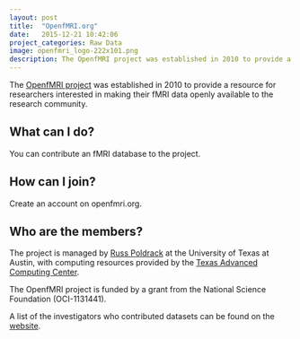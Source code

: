 ```yaml
---
layout: post
title:  "OpenfMRI.org"
date:   2015-12-21 10:42:06
project_categories: Raw Data
image: openfmri_logo-222x101.png
description: The OpenfMRI project was established in 2010 to provide a resource for researchers interested in making their fMRI data openly available to the research community.
---
```

The [OpenfMRI project](http://openfmri.org/) was established in 2010 to provide a resource for researchers interested in making their fMRI data openly available to the research community.

## What can I do?  
You can contribute an fMRI database to the project.

## How can I join?
Create an account on openfmri.org.

## Who are the members?
The project is managed by [Russ Poldrack](http://www.poldracklab.org/) at the University of Texas at Austin, with computing resources provided by the [Texas Advanced Computing Center](http://www.tacc.utexas.edu/).  

The OpenfMRI project is funded by a grant from the National Science Foundation (OCI-1131441).  

A list of the investigators who contributed datasets can be found on the [website](http://openfmri.org/data-sets).
